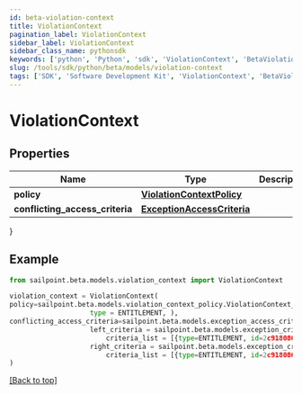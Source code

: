 ```yaml
---
id: beta-violation-context
title: ViolationContext
pagination_label: ViolationContext
sidebar_label: ViolationContext
sidebar_class_name: pythonsdk
keywords: ['python', 'Python', 'sdk', 'ViolationContext', 'BetaViolationContext'] 
slug: /tools/sdk/python/beta/models/violation-context
tags: ['SDK', 'Software Development Kit', 'ViolationContext', 'BetaViolationContext']
---
```


# ViolationContext


## Properties

Name | Type | Description | Notes
------------ | ------------- | ------------- | -------------
**policy** | [**ViolationContextPolicy**](violation-context-policy) |  | [optional] 
**conflicting_access_criteria** | [**ExceptionAccessCriteria**](exception-access-criteria) |  | [optional] 
}

## Example

```python
from sailpoint.beta.models.violation_context import ViolationContext

violation_context = ViolationContext(
policy=sailpoint.beta.models.violation_context_policy.ViolationContext_policy(
                    type = ENTITLEMENT, ),
conflicting_access_criteria=sailpoint.beta.models.exception_access_criteria.ExceptionAccessCriteria(
                    left_criteria = sailpoint.beta.models.exception_criteria.ExceptionCriteria(
                        criteria_list = [{type=ENTITLEMENT, id=2c9180866166b5b0016167c32ef31a66, existing=true}, {type=ENTITLEMENT, id=2c9180866166b5b0016167c32ef31a67, existing=false}], ), 
                    right_criteria = sailpoint.beta.models.exception_criteria.ExceptionCriteria(
                        criteria_list = [{type=ENTITLEMENT, id=2c9180866166b5b0016167c32ef31a66, existing=true}, {type=ENTITLEMENT, id=2c9180866166b5b0016167c32ef31a67, existing=false}], ), )
)

```
[[Back to top]](#) 

